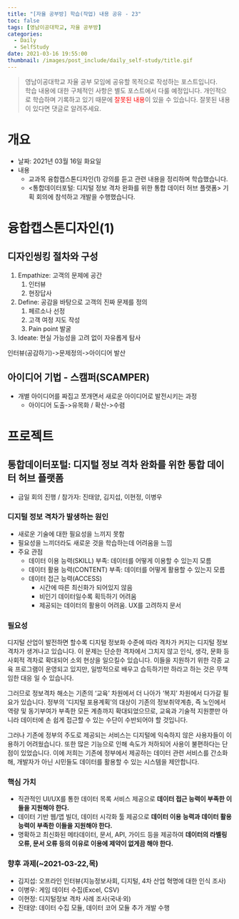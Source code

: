 ```yaml
---
title: "[자율 공부방] 학습(작업) 내용 공유 - 23"
toc: false
tags: [영남이공대학교, 자율 공부방]
categories:
  - Daily
  - SelfStudy
date: 2021-03-16 19:55:00
thumbnail: /images/post_include/daily_self-study/title.gif
---
```

> 영남이공대학교 자율 공부 모임에 공유할 목적으로 작성하는 포스트입니다.  
> 학습 내용에 대한 구체적인 사항은 별도 포스트에서 다룰 예정입니다.
> 개인적으로 학습하며 기록하고 있기 때문에 <font color='red'>잘못된 내용</font>이 있을 수 있습니다. 잘못된 내용이 있다면 댓글로 알려주세요.  

# 개요
* 날짜: 2021년 03월 16일 화요일
* 내용
    * 교과목 융합캡스톤디자인(1) 강의를 듣고 관련 내용을 정리하며 학습했습니다.
    * <통합데이터포털: 디지털 정보 격차 완화를 위한 통합 데이터 허브 플랫폼> 기획 회의에 참석하고 개발을 수행했습니다.

# 융합캡스톤디자인(1)
## 디자인씽킹 절차와 구성
1. Empathize: 고객의 문제에 공간
    1. 인터뷰
    2. 현장답사
2. Define: 공감을 바탕으로 고객의 진짜 문제를 정의
    1. 페르소나 선정
    2. 고객 여정 지도 작성
    3. Pain point 발굴
3. Ideate: 현실 가능성을 고려 없이 자유롭게 탐사

인터뷰(공감하기)->문제정의->아이디어 발산

## 아이디어 기법 - 스캠퍼(SCAMPER)
* 개별 아이디어를 짜집고 쪼개면서 새로운 아이디어로 발전시키는 과정
    * 아이디어 도출->유목화 / 확산->수렴
    
# 프로젝트
## 통합데이터포털: 디지털 정보 격차 완화를 위한 통합 데이터 허브 플랫폼
* 금일 회의 진행 / 참가자: 진태양, 김지섭, 이현정, 이병우

### 디지털 정보 격차가 발생하는 원인
* 새로운 기술에 대한 필요성을 느끼지 못함
* 필요성을 느끼더라도 새로운 것을 학습하는데 어려움을 느낌
* 주요 관점
    * 데이터 이용 능력(SKILL) 부족: 데이터를 어떻게 이용할 수 있는지 모름
    * 데이터 활용 능력(CONTENT) 부족: 데이터를 어떻게 활용할 수 있는지 모름
    * 데이터 접근 능력(ACCESS)
        * 시간에 따른 최신화가 되어있지 않음
        * 비인기 데이터일수록 획득하기 어려움
        * 제공되는 데이터의 활용이 어려움. UX를 고려하지 문서

### 필요성
디지털 산업이 발전하면 할수록 디지털 정보화 수준에 따라 격차가 커지는 디지털 정보 격차가 생겨나고 있습니다. 이 문제는 단순한 격차에서 그치지 않고 인식, 생각, 문화 등 사회적 격차로 확대되어 소외 현상을 일으킬수 있습니다. 이들을 지원하기 위한 각종 교육 프로그램이 운영되고 있지만, 일방적으로 배우고 습득하기만 하라고 하는 것은 무책임한 대응 일 수 있습니다.

그러므로 정보격차 해소는 기존의 ‘교육’ 차원에서 더 나아가 ‘복지’ 차원에서 다가갈 필요가 있습니다. 정부의 '디지털 포용계획’의 대상이 기존의 정보취약계층, 즉 노인에서 역량 및 동기부여가 부족한 모든 계층까지 확대되었으므로, 교육과 기술적 지원뿐만 아니라 데이터에 손 쉽게 접근할 수 있는 수단이 수반되어야 할 것입니다.

그러나 기존에 정부의 주도로 제공되는 서비스는 디지털에 익숙하지 않은 사용자들이 이용하기 어려웠습니다. 또한 많은 기능으로 인해 속도가 저하되어 사용이 불편하다는 단점이 있었습니다. 이에 저희는 기존에 정부에서 제공하는 데이터 관련 서비스를 간소화해, 개발자가 아닌 시민들도 데이터를 활용할 수 있는 시스템을 제안합니다.

### 핵심 가치
* 직관적인 UI/UX를 통한 데이터 목록 서비스 제공으로 **데이터 접근 능력이 부족한 이들을 지원해야 한다.**
* 데이터 기반 웹/앱 빌더, 데이터 시각화 툴 제공으로 **데이터 이용 능력과 데이터 활용 능력이 부족한 이들을 지원해야 한다.**
* 명확하고 최신화된 메타데이터, 문서,  API, 가이드 등을 제공하여 **데이터의 라벨링 오류, 문서 오류 등의 이유로 이용에 제약이 없게끔 해야 한다.**

### 향후 과제(~2021-03-22,목)
* 김지섭: 오프라인 인터뷰(지능정보사회, 디지털, 4차 산업 혁명에 대한 인식 조사)
* 이병우: 게임 데이터 수집(Excel, CSV)
* 이현정: 디지털정보 격차 사례 조사(국내·외)
* 진태양: 데이터 수집 모듈, 데이터 코어 모듈 추가 개발 수행
